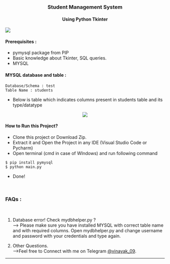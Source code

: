 ###  <center> Student Management System</center>
####  <center> Using Python Tkinter</center>

[<img src="media/demo.gif" />](https://t.me/vinayak_09)

#### Prerequisites :
- pymysql package from PIP
- Basic knowledge about Tkinter, SQL queries.
- MYSQL

#### MYSQL database and table :
```
Database/Schema : test 
Table Name : students
```
* Below is table which indicates columns present in students table and its type/datatype

[<center><img src="media/table.png" /></center>](https://t.me/vinayak_09)


#### How to Run this Project?
- Clone this project or Download Zip.
- Extract it and Open the Project in any IDE (Visual Studio Code or Pycharm)
- Open terminal (cmd in case of WIndows) and run following command
```shell
$ pip install pymysql
$ python main.py
```
- Done!

<br>

### FAQs :

</br>

1. Database error! Check mydbhelper.py ?<br>
    --> Please make sure you have installed MYSQL with correct table name and with required columns. Open mydbhelper.py and change username and password with your credentials and type again. 

2. Other Questions.<br>
    -->Feel free to Connect with me on Telegram [@vinayak_09](http://t.me/vinayak_09).



------------
